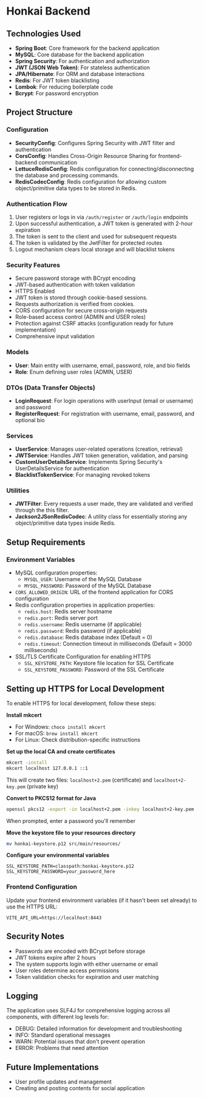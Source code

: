 # Honkai Backend

## Technologies Used
- **Spring Boot**: Core framework for the backend application
- **MySQL**: Core database for the backend application
- **Spring Security**: For authentication and authorization
- **JWT (JSON Web Token)**: For stateless authentication
- **JPA/Hibernate**: For ORM and database interactions
- **Redis**: For JWT token blacklisting
- **Lombok**: For reducing boilerplate code
- **Bcrypt**: For password encryption

## Project Structure

### Configuration
- **SecurityConfig**: Configures Spring Security with JWT filter and authentication
- **CorsConfig**: Handles Cross-Origin Resource Sharing for frontend-backend communication
- **LettuceRedisConfig**: Redis configuration for connecting/disconnecting the database and processing commands.
- **RedisCodecConfig**: Redis configuration for allowing custom object/primitive data types to be stored in Redis.

### Authentication Flow
1. User registers or logs in via `/auth/register` or `/auth/login` endpoints
2. Upon successful authentication, a JWT token is generated with 2-hour expiration
3. The token is sent to the client and used for subsequent requests
4. The token is validated by the JwtFilter for protected routes
5. Logout mechanism clears local storage and will blacklist tokens 

### Security Features
- Secure password storage with BCrypt encoding
- JWT-based authentication with token validation
- HTTPS Enabled
- JWT token is stored through cookie-based sessions.
- Requests authorization is verified from cookies.
- CORS configuration for secure cross-origin requests
- Role-based access control (ADMIN and USER roles)
- Protection against CSRF attacks (configuration ready for future implementation)
- Comprehensive input validation

### Models
- **User**: Main entity with username, email, password, role, and bio fields
- **Role**: Enum defining user roles (ADMIN, USER)

### DTOs (Data Transfer Objects)
- **LoginRequest**: For login operations with userInput (email or username) and password
- **RegisterRequest**: For registration with username, email, password, and optional bio

### Services
- **UserService**: Manages user-related operations (creation, retrieval)
- **JWTService**: Handles JWT token generation, validation, and parsing
- **CustomUserDetailsService**: Implements Spring Security's UserDetailsService for authentication
- **BlacklistTokenService**: For managing revoked tokens

### Utilities
- **JWTFilter**: Every requests a user made, they are validated and verified through the this filter.
- **Jackson2JSonRedisCodec**: A utility class for essentially storing any object/primitive data types inside Redis.

## Setup Requirements

### Environment Variables
- MySQL configuration properties:
  - `MYSQL_USER`: Username of the MySQL Database
  - `MYSQL_PASSWORD`: Password of the MySQL Database
- `CORS_ALLOWED_ORIGIN`: URL of the frontend application for CORS configuration
- Redis configuration properties in application properties:
    - `redis.host`: Redis server hostname
    - `redis.port`: Redis server port
    - `redis.username`: Redis username (if applicable)
    - `redis.password`: Redis password (if applicable)
    - `redis.database`: Redis database index (Default = 0)
    - `redis.timeout`: Connection timeout in milliseconds (Default = 3000 milliseconds)
- SSL/TLS Certificate Configuration for enabling HTTPS
  - `SSL_KEYSTORE_PATH`: Keystore file location for SSL Certificate
  - `SSL_KEYSTORE_PASSWORD`: Password of the SSL Certificate

## Setting up HTTPS for Local Development

To enable HTTPS for local development, follow these steps:

**Install mkcert**
  - For Windows: `choco install mkcert`
  - For macOS: `brew install mkcert`
  - For Linux: Check distribution-specific instructions

**Set up the local CA and create certificates**
```bash
mkcert -install
mkcert localhost 127.0.0.1 ::1
```
This will create two files: `localhost+2.pem` (certificate) and `localhost+2-key.pem` (private key)

**Convert to PKCS12 format for Java**
```bash
openssl pkcs12 -export -in localhost+2.pem -inkey localhost+2-key.pem -out honkai-keystore.p12 -name honkai-ssl
```
When prompted, enter a password you'll remember

**Move the keystore file to your resources directory**
```bash
mv honkai-keystore.p12 src/main/resources/
```

**Configure your environmental variables**
```dotenv
SSL_KEYSTORE_PATH=classpath:honkai-keystore.p12
SSL_KEYSTORE_PASSWORD=your_password_here
```

### Frontend Configuration

Update your frontend environment variables (if it hasn't been set already) to use the HTTPS URL:
```dotenv
VITE_API_URL=https://localhost:8443
```

## Security Notes
- Passwords are encoded with BCrypt before storage
- JWT tokens expire after 2 hours
- The system supports login with either username or email
- User roles determine access permissions
- Token validation checks for expiration and user matching

## Logging
The application uses SLF4J for comprehensive logging across all components, with different log levels for:
- DEBUG: Detailed information for development and troubleshooting
- INFO: Standard operational messages
- WARN: Potential issues that don't prevent operation
- ERROR: Problems that need attention

## Future Implementations
- User profile updates and management
- Creating and posting contents for social application
